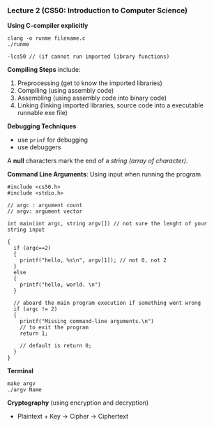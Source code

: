 ### Lecture 2 (CS50: Introduction to Computer Science)

**Using C-compiler explicitly**
```
clang -o runme filename.c
./runme

-lcs50 // (if cannot run imported library functions)
```
**Compiling Steps** include:
1. Preprocessing (get to know the imported libraries)
2. Compiling (using assembly code)
3. Assembling (using assembly code into binary code)
4. Linking (linking imported libraries, source code into a executable runnable exe file)

**Debugging Techniques**
- use ``prinf`` for debugging
- use debuggers

A **null** characters mark the end of a *string (array of character)*.

**Command Line Arguments**: Using input when running the program
```
#include <cs50.h>
#include <stdio.h>

// argc : argument count
// argv: argument vector

int main(int argc, string argv[]) // not sure the lenght of your string input

{
  if (argc==2)
  {
    printf("hello, %s\n", argv[1]); // not 0, not 2
  }
  else
  {
    printf("hello, world. \n")
  }

  // aboard the main program execution if something went wrong
  if (argc != 2)
  {
    printf("Missing command-line arguments.\n")
    // to exit the program
    return 1;

    // default is return 0;
  }
}
```

**Terminal**
```
make argv
./argv Name
```

**Cryptography** (using encryption and decryption)
- Plaintext + Key -> Cipher -> Ciphertext
